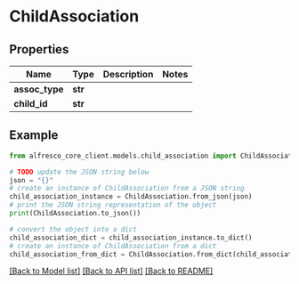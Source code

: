 # ChildAssociation


## Properties

Name | Type | Description | Notes
------------ | ------------- | ------------- | -------------
**assoc_type** | **str** |  | 
**child_id** | **str** |  | 

## Example

```python
from alfresco_core_client.models.child_association import ChildAssociation

# TODO update the JSON string below
json = "{}"
# create an instance of ChildAssociation from a JSON string
child_association_instance = ChildAssociation.from_json(json)
# print the JSON string representation of the object
print(ChildAssociation.to_json())

# convert the object into a dict
child_association_dict = child_association_instance.to_dict()
# create an instance of ChildAssociation from a dict
child_association_from_dict = ChildAssociation.from_dict(child_association_dict)
```
[[Back to Model list]](../README.md#documentation-for-models) [[Back to API list]](../README.md#documentation-for-api-endpoints) [[Back to README]](../README.md)


